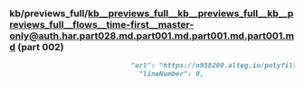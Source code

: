### kb/previews_full/kb__previews_full__kb__previews_full__kb__previews_full__flows__time-first__master-only@auth.har.part028.md.part001.md.part001.md.part001.md (part 002)

```md
                              "url": "https://n958200.alteg.io/polyfills-QTIMGMLN.js",
                                "lineNumber": 0,
              
```

```
